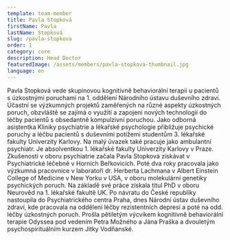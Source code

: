 ```yaml
---
template: team-member
title: Pavla Stopková
firstName: Pavla
lastName: Stopková
slug: /pavla-stopkova
order: 1
category: core
description: Head Doctor
featuredImage: /assets/members/pavla-stopkova-thumbnail.jpg
language: en
---
```


Pavla Stopková vede skupinovou kognitivně behaviorální terapii u pacientů s úzkostnými poruchami na 1. oddělení Národního ústavu duševního zdraví. Účastní se výzkumných projektů zaměřených na různé aspekty úzkostných poruch, obzvláště se zajímá o využití a zapojení nových technologií do léčby pacientů s obsedantně kompulzivní poruchou. Jako odborná asistentka Kliniky psychiatrie a lékařské psychologie přibližuje psychické poruchy a léčbu pacientů s duševními potížemi studentům 3. lékařské fakulty Univerzity Karlovy. Na malý úvazek také pracuje jako ambulantní psychiatr. 
Je absolventkou 1. lékařské fakulty Univerzity Karlovy v Praze. Zkušenosti v oboru psychiatrie začala Pavla Stopková získávat v Psychiatrické léčebně v Horních Beřkovicích. Poté dva roky pracovala jako výzkumná pracovnice v laboratoři dr. Herberta Lachmana v Albert Einstein College of Medicine v New Yorku v USA, v oboru molekulární genetiky psychických poruch. Na základě své práce získala titul PhD v oboru Neurověd na 1. lékařské fakultě UK.
Po návratu do České republiky nastoupila do Psychiatrického centra Praha, dnes Národní ústav duševního zdraví, kde pracovala na oddělení léčby rezistentních depresí a poté na odd. léčby úzkostných poruch. Prošla pětiletým výcvikem kognitivně behaviorální terapie Odyssea pod vedením Petra Možného a Jána Praška a dvouletým psychospirituálním kurzem Jitky Vodňanské.
